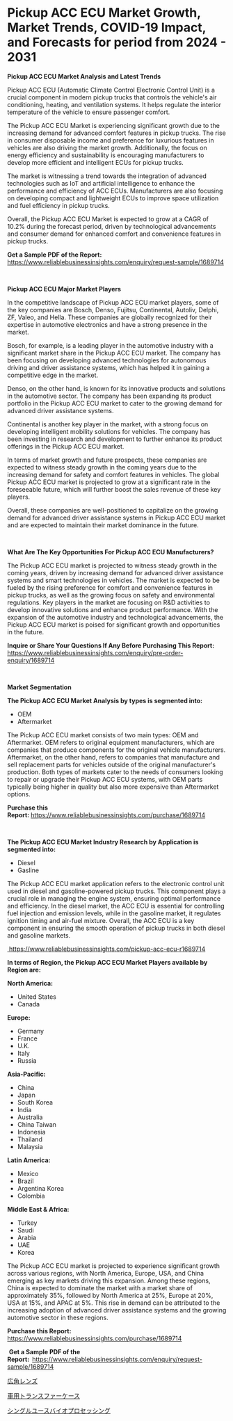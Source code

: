 <p><h1>Pickup ACC ECU Market Growth, Market Trends, COVID-19 Impact, and Forecasts for period from 2024 - 2031</h1></p><p><strong>Pickup ACC ECU Market Analysis and Latest Trends</strong></p>
<p><p>Pickup ACC ECU (Automatic Climate Control Electronic Control Unit) is a crucial component in modern pickup trucks that controls the vehicle's air conditioning, heating, and ventilation systems. It helps regulate the interior temperature of the vehicle to ensure passenger comfort.</p><p>The Pickup ACC ECU Market is experiencing significant growth due to the increasing demand for advanced comfort features in pickup trucks. The rise in consumer disposable income and preference for luxurious features in vehicles are also driving the market growth. Additionally, the focus on energy efficiency and sustainability is encouraging manufacturers to develop more efficient and intelligent ECUs for pickup trucks.</p><p>The market is witnessing a trend towards the integration of advanced technologies such as IoT and artificial intelligence to enhance the performance and efficiency of ACC ECUs. Manufacturers are also focusing on developing compact and lightweight ECUs to improve space utilization and fuel efficiency in pickup trucks.</p><p>Overall, the Pickup ACC ECU Market is expected to grow at a CAGR of 10.2% during the forecast period, driven by technological advancements and consumer demand for enhanced comfort and convenience features in pickup trucks.</p></p>
<p><strong>Get a Sample PDF of the Report:&nbsp;</strong> <a href="https://www.reliablebusinessinsights.com/enquiry/request-sample/1689714">https://www.reliablebusinessinsights.com/enquiry/request-sample/1689714</a></p>
<p>&nbsp;</p>
<p><strong>Pickup ACC ECU Major Market Players</strong></p>
<p><p>In the competitive landscape of Pickup ACC ECU market players, some of the key companies are Bosch, Denso, Fujitsu, Continental, Autoliv, Delphi, ZF, Valeo, and Hella. These companies are globally recognized for their expertise in automotive electronics and have a strong presence in the market.</p><p>Bosch, for example, is a leading player in the automotive industry with a significant market share in the Pickup ACC ECU market. The company has been focusing on developing advanced technologies for autonomous driving and driver assistance systems, which has helped it in gaining a competitive edge in the market.</p><p>Denso, on the other hand, is known for its innovative products and solutions in the automotive sector. The company has been expanding its product portfolio in the Pickup ACC ECU market to cater to the growing demand for advanced driver assistance systems.</p><p>Continental is another key player in the market, with a strong focus on developing intelligent mobility solutions for vehicles. The company has been investing in research and development to further enhance its product offerings in the Pickup ACC ECU market.</p><p>In terms of market growth and future prospects, these companies are expected to witness steady growth in the coming years due to the increasing demand for safety and comfort features in vehicles. The global Pickup ACC ECU market is projected to grow at a significant rate in the foreseeable future, which will further boost the sales revenue of these key players.</p><p>Overall, these companies are well-positioned to capitalize on the growing demand for advanced driver assistance systems in Pickup ACC ECU market and are expected to maintain their market dominance in the future.</p></p>
<p>&nbsp;</p>
<p><strong>What Are The Key Opportunities For Pickup ACC ECU Manufacturers?</strong></p>
<p><p>The Pickup ACC ECU market is projected to witness steady growth in the coming years, driven by increasing demand for advanced driver assistance systems and smart technologies in vehicles. The market is expected to be fueled by the rising preference for comfort and convenience features in pickup trucks, as well as the growing focus on safety and environmental regulations. Key players in the market are focusing on R&D activities to develop innovative solutions and enhance product performance. With the expansion of the automotive industry and technological advancements, the Pickup ACC ECU market is poised for significant growth and opportunities in the future.</p></p>
<p><strong>Inquire or Share Your Questions If Any Before Purchasing This Report:</strong> <a href="https://www.reliablebusinessinsights.com/enquiry/pre-order-enquiry/1689714">https://www.reliablebusinessinsights.com/enquiry/pre-order-enquiry/1689714</a></p>
<p>&nbsp;</p>
<p><strong>Market Segmentation</strong></p>
<p><strong>The Pickup ACC ECU Market Analysis by types is segmented into:</strong></p>
<p><ul><li>OEM</li><li>Aftermarket</li></ul></p>
<p><p>The Pickup ACC ECU market consists of two main types: OEM and Aftermarket. OEM refers to original equipment manufacturers, which are companies that produce components for the original vehicle manufacturers. Aftermarket, on the other hand, refers to companies that manufacture and sell replacement parts for vehicles outside of the original manufacturer's production. Both types of markets cater to the needs of consumers looking to repair or upgrade their Pickup ACC ECU systems, with OEM parts typically being higher in quality but also more expensive than Aftermarket options.</p></p>
<p><strong>Purchase this Report:&nbsp;</strong><a href="https://www.reliablebusinessinsights.com/purchase/1689714">https://www.reliablebusinessinsights.com/purchase/1689714</a></p>
<p>&nbsp;</p>
<p><strong>The Pickup ACC ECU Market Industry Research by Application is segmented into:</strong></p>
<p><ul><li>Diesel</li><li>Gasline</li></ul></p>
<p><p>The Pickup ACC ECU market application refers to the electronic control unit used in diesel and gasoline-powered pickup trucks. This component plays a crucial role in managing the engine system, ensuring optimal performance and efficiency. In the diesel market, the ACC ECU is essential for controlling fuel injection and emission levels, while in the gasoline market, it regulates ignition timing and air-fuel mixture. Overall, the ACC ECU is a key component in ensuring the smooth operation of pickup trucks in both diesel and gasoline markets.</p></p>
<p><a href="https://www.reliablebusinessinsights.com/pickup-acc-ecu-r1689714">&nbsp;https://www.reliablebusinessinsights.com/pickup-acc-ecu-r1689714</a></p>
<p><strong>In terms of Region, the Pickup ACC ECU Market Players available by Region are:</strong></p>
<p>
    <p> <strong> North America: </strong>
        <ul>
            <li>United States</li>
            <li>Canada</li>
        </ul>
        </p> 
    <p> <strong> Europe: </strong>
        <ul>
            <li>Germany</li>
            <li>France</li>
            <li>U.K.</li>
            <li>Italy</li>
            <li>Russia</li>
        </ul>
        </p> 
    <p> <strong> Asia-Pacific: </strong>
        <ul>
            <li>China</li>
            <li>Japan</li>
            <li>South Korea</li>
            <li>India</li>
            <li>Australia</li>
            <li>China Taiwan</li>
            <li>Indonesia</li>
            <li>Thailand</li>
            <li>Malaysia</li>
        </ul>
        </p> 
    <p> <strong> Latin America: </strong>
        <ul>
            <li>Mexico</li>
            <li>Brazil</li>
            <li>Argentina Korea</li>
            <li>Colombia</li>
        </ul>
        </p> 
    <p> <strong> Middle East & Africa: </strong>
        <ul>
            <li>Turkey</li>
            <li>Saudi</li>
            <li>Arabia</li>
            <li>UAE</li>
            <li>Korea</li>
        </ul>
    </p>
    </p>
<p><p>The Pickup ACC ECU market is projected to experience significant growth across various regions, with North America, Europe, USA, and China emerging as key markets driving this expansion. Among these regions, China is expected to dominate the market with a market share of approximately 35%, followed by North America at 25%, Europe at 20%, USA at 15%, and APAC at 5%. This rise in demand can be attributed to the increasing adoption of advanced driver assistance systems and the growing automotive sector in these regions.</p></p>
<p><strong>Purchase this Report: </strong><a href="https://www.reliablebusinessinsights.com/purchase/1689714">https://www.reliablebusinessinsights.com/purchase/1689714</a></p>
<p>&nbsp;<strong>Get a Sample PDF of the Report:&nbsp;&nbsp;</strong><a href="https://www.reliablebusinessinsights.com/enquiry/request-sample/1689714">https://www.reliablebusinessinsights.com/enquiry/request-sample/1689714</a></p>
<p><strong></strong></p>
<p><p><a href="https://medium.com/@austinallan03/%E5%BA%83%E8%A7%92%E3%83%AC%E3%83%B3%E3%82%BA%E5%B8%82%E5%A0%B4-%E3%82%BF%E3%82%A4%E3%83%97-%E3%82%A2%E3%83%97%E3%83%AA%E3%82%B1%E3%83%BC%E3%82%B7%E3%83%A7%E3%83%B3-%E5%9C%B0%E7%90%86%E3%81%AB%E3%82%88%E3%82%8B%E5%8C%85%E6%8B%AC%E7%9A%84%E8%A9%95%E4%BE%A1-4685f2a78c54">広角レンズ</a></p><p><a href="https://medium.com/@linabernier2023/%E8%87%AA%E5%8B%95%E8%BB%8A%E8%BB%A2%E9%80%81%E3%82%B1%E3%83%BC%E3%82%B9%E3%81%AE%E5%B8%82%E5%A0%B4%E5%8B%95%E5%90%91%E3%81%A8%E5%B8%82%E5%A0%B4%E5%88%86%E6%9E%90%E3%81%AF-2024%E5%B9%B4%E3%81%8B%E3%82%892031%E5%B9%B4%E3%81%BE%E3%81%A7%E3%81%AE%E6%9C%9F%E9%96%93%E3%81%AB%E4%BA%88%E6%B8%AC%E3%81%95%E3%82%8C%E3%81%A6%E3%81%84%E3%81%BE%E3%81%99-61076b70168b">車用トランスファーケース</a></p><p><a href="https://medium.com/@lilliegrant1999/%E5%8D%98%E5%9B%9E%E4%BD%BF%E7%94%A8%E7%94%9F%E7%89%A9%E3%83%97%E3%83%AD%E3%82%BB%E3%82%B9%E3%81%AE%E5%B8%82%E5%A0%B4%E8%A6%8F%E6%A8%A1-cagr-%E3%83%88%E3%83%AC%E3%83%B3%E3%83%89-2024%E5%B9%B4%E3%81%8B%E3%82%892030%E5%B9%B4-d02a2c26339e">シングルユースバイオプロセッシング</a></p></p>